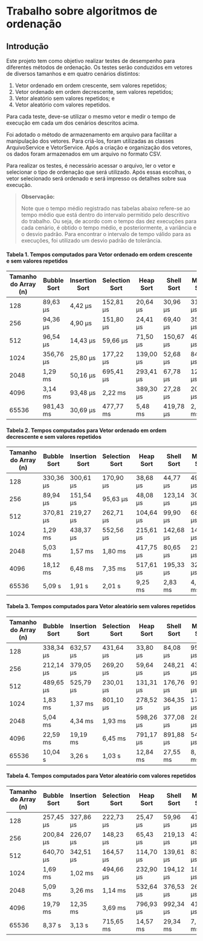 # Trabalho sobre algoritmos de ordenação

## Introdução

Este projeto tem como objetivo realizar testes de desempenho para diferentes métodos de ordenação. 
Os testes serão conduzidos em vetores de diversos tamanhos e em quatro cenários distintos:

1. Vetor ordenado em ordem crescente, sem valores repetidos;
2. Vetor ordenado em ordem decrescente, sem valores repetidos;
3. Vetor aleatório sem valores repetidos; e
4. Vetor aleatório com valores repetidos.

Para cada teste, deve-se utilizar o mesmo vetor e medir o tempo de execução em cada um dos cenários descritos acima.

Foi adotado o método de armazenamento em arquivo para facilitar a manipulação dos vetores. Para criá-los, foram utilizadas as classes ArquivoService e VetorService. Após a criação e organização dos vetores, os dados foram armazenados em um arquivo no formato CSV.

Para realizar os testes, é necessário acessar o arquivo, ler o vetor e selecionar o tipo de ordenação que será utilizado. Após essas escolhas, o vetor selecionado será ordenado e será impresso os detalhes sobre sua execução.

> **Observação:**
>
> Note que o tempo médio registrado nas tabelas abaixo refere-se ao tempo médio que está dentro do intervalo permitido pelo descritivo do trabalho. Ou seja, de acordo com o tempo das dez execuções para cada cenário, é obtido o tempo médio, e posteriormente, a variância e o desvio padrão. Para encontrar o intervalo de tempo válido para as execuções, foi utilizado um desvio padrão de tolerância.

#### Tabela 1. Tempos computados para Vetor ordenado em ordem crescente e sem valores repetidos 

| Tamanho do Array (n) | Bubble Sort  | Insertion Sort | Selection Sort | Heap Sort   | Shell Sort  | Merge Sort  | Quick Sort  |
|----------------------|--------------|----------------|----------------|-------------|-------------|-------------|-------------|
| 128                  |   89,63 µs   |     4,42 µs    |    152,81 µs   |   20,64 µs  |   30,96 µs  |   31,98 µs  |  35,06 µs   |
| 256                  |   94,36 µs   |     4,90 µs    |    151,80 µs   |   24,41 µs  |   69,40 µs  |   35,27 µs  |  39,53 µs   |
| 512                  |   96,54 µs   |    14,43 µs    |     59,66 µs   |   71,50 µs  |  150,67 µs  |   49,90 µs  |  46,11 µs   |
| 1024                 |  356,76 µs   |    25,80 µs    |    177,22 µs   |  139,00 µs  |   52,68 µs  |   84,66 µs  |  40,56 µs   |
| 2048                 |    1,29 ms   |    50,16 µs    |    695,41 µs   |  293,41 µs  |   67,78 µs  |  122,08 µs  |  82,01 µs   |
| 4096                 |    3,14 ms   |    93,48 µs    |      2,22 ms   |  389,30 µs  |   27,28 µs  |  200,10 µs  | 119,90 µs   |
| 65536                |  981,43 ms   |    30,69 µs    |    477,77 ms   |    5,48 ms  |  419,78 µs  |   2,25 ms   |   2,87 ms   |

#### Tabela 2. Tempos computados para Vetor ordenado em ordem decrescente e sem valores repetidos 

| Tamanho do Array (n) | Bubble Sort  | Insertion Sort | Selection Sort | Heap Sort   | Shell Sort  | Merge Sort  | Quick Sort  |
|----------------------|--------------|----------------|----------------|-------------|-------------|-------------|-------------|
| 128                  |  330,36 µs   |   300,61 µs    |    170,90 µs   |   38,68 µs  |   44,77 µs  |   49,90 µs  |  46,91 µs   |
| 256                  |   89,94 µs   |   151,54 µs    |     95,63 µs   |   48,08 µs  |  123,14 µs  |   30,10 µs  |  45,85 µs   |
| 512                  |  370,81 µs   |   219,27 µs    |    262,71 µs   |  104,64 µs  |   99,90 µs  |   68,11 µs  |  66,60 µs   |
| 1024                 |    1,29 ms   |   438,37 µs    |    552,56 µs   |  215,61 µs  |  142,68 µs  |  142,63 µs  | 164,11 µs   |
| 2048                 |    5,03 ms   |     1,57 ms    |      1,80 ms   |  417,75 µs  |   80,65 µs  |  213,35 µs  | 136,78 µs   |
| 4096                 |   18,12 ms   |     6,48 ms    |      7,35 ms   |  517,61 µs  |  195,33 µs  |  325,76 µs  | 263,43 µs   |
| 65536                |    5,09  s   |     1,91  s    |      2,01  s   |    9,25 ms  |    2,83 ms  |   4,74 ms   |   4,30 ms   |

#### Tabela 3. Tempos computados para Vetor aleatório sem valores repetidos 

| Tamanho do Array (n) | Bubble Sort  | Insertion Sort | Selection Sort | Heap Sort   | Shell Sort  | Merge Sort  | Quick Sort  |
|----------------------|--------------|----------------|----------------|-------------|-------------|-------------|-------------|
| 128                  |  338,34 µs   |   632,57 µs    |    431,64 µs   |   33,80 µs  |   84,08 µs  |   95,16 µs  |  66,24 µs   |
| 256                  |  212,14 µs   |   379,05 µs    |    269,20 µs   |   59,64 µs  |  248,21 µs  |   43,03 µs  |  65,11 µs   |
| 512                  |  489,65 µs   |   525,79 µs    |    230,01 µs   |  131,31 µs  |  176,76 µs  |   91,58 µs  |  88,39 µs   |
| 1024                 |    1,83 ms   |     1,37 ms    |    801,10 µs   |  278,52 µs  |  364,35 µs  |  175,61 µs  | 172,01 µs   |
| 2048                 |    5,04 ms   |     4,34 ms    |      1,93 ms   |  598,26 µs  |  377,08 µs  |  285,58 µs  | 209,46 µs   |
| 4096                 |   22,59 ms   |    19,19 ms    |      6,45 ms   |  791,17 µs  |  891,88 µs  |  547,94 µs  | 418,29 µs   |
| 65536                |   10,04  s   |     3,26  s    |      1,03  s   |   12,84 ms  |   27,55 ms  |   8,87 ms   |   8,90 ms   |

#### Tabela 4. Tempos computados para Vetor aleatório com valores repetidos 

| Tamanho do Array (n) | Bubble Sort  | Insertion Sort | Selection Sort | Heap Sort   | Shell Sort  | Merge Sort  | Quick Sort  |
|----------------------|--------------|----------------|----------------|-------------|-------------|-------------|-------------|
| 128                  |  257,45 µs   |   327,86 µs    |    222,73 µs   |   25,47 µs  |   59,96 µs  |   41,19 µs  |  50,08 µs   |
| 256                  |  200,84 µs   |   226,07 µs    |    148,23 µs   |   65,43 µs  |  219,13 µs  |   43,85 µs  |  48,80 µs   |
| 512                  |  640,70 µs   |   342,51 µs    |    164,57 µs   |  114,70 µs  |  139,61 µs  |   83,81 µs  |  87,56 µs   |
| 1024                 |    1,69 ms   |     1,02 ms    |    494,66 µs   |  232,90 µs  |  194,12 µs  |  180,99 µs  | 185,07 µs   |
| 2048                 |    5,09 ms   |     3,26 ms    |      1,14 ms   |  532,64 µs  |  376,53 µs  |  265,75 µs  | 238,87 µs   |
| 4096                 |   19,79 ms   |    12,35 ms    |      3,69 ms   |  796,93 µs  |  992,34 µs  |  418,38 µs  | 425,77 µs   |
| 65536                |    8,37  s   |     3,13  s    |    715,65 ms   |   14,57 ms  |   29,34 ms  |   7,21 ms   |   8,08 ms   |
